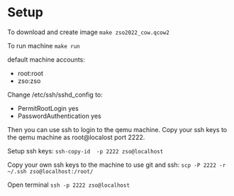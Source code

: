 # Setup

To download and create image `make zso2022_cow.qcow2`

To run machine `make run`

default machine accounts:
- root:root
- zso:zso

Change /etc/ssh/sshd_config to:
- PermitRootLogin yes
- PasswordAuthentication yes

Then you can use ssh to login to the qemu machine.
Copy your ssh keys to the qemu machine as root@localost port 2222.

Setup ssh keys: `ssh-copy-id  -p 2222 zso@localhost`

Copy your own ssh keys to the machine to use git and ssh: `scp -P 2222 -r ~/.ssh zso@localhost:/root/` 

Open terminal `ssh -p 2222 zso@localhost`

